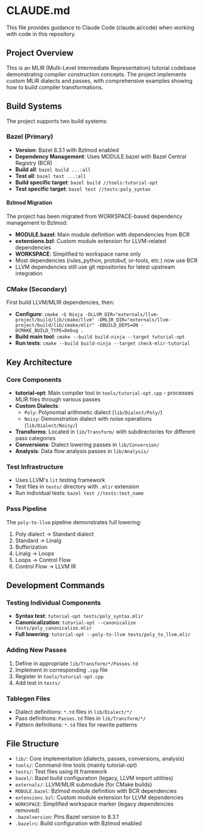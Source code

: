 # CLAUDE.md

This file provides guidance to Claude Code (claude.ai/code) when working with code in this repository.

## Project Overview

This is an MLIR (Multi-Level Intermediate Representation) tutorial codebase demonstrating compiler construction concepts. The project implements custom MLIR dialects and passes, with comprehensive examples showing how to build compiler transformations.

## Build Systems

The project supports two build systems:

### Bazel (Primary)
- **Version**: Bazel 8.3.1 with Bzlmod enabled
- **Dependency Management**: Uses MODULE.bazel with Bazel Central Registry (BCR)
- **Build all**: `bazel build ...:all`
- **Test all**: `bazel test ...:all`
- **Build specific target**: `bazel build //tools:tutorial-opt`
- **Test specific target**: `bazel test //tests:poly_syntax`

#### Bzlmod Migration
The project has been migrated from WORKSPACE-based dependency management to Bzlmod:
- **MODULE.bazel**: Main module definition with dependencies from BCR
- **extensions.bzl**: Custom module extension for LLVM-related dependencies
- **WORKSPACE**: Simplified to workspace name only
- Most dependencies (rules_python, protobuf, or-tools, etc.) now use BCR
- LLVM dependencies still use git repositories for latest upstream integration

### CMake (Secondary)
First build LLVM/MLIR dependencies, then:
- **Configure**: `cmake -G Ninja -DLLVM_DIR="externals/llvm-project/build/lib/cmake/llvm" -DMLIR_DIR="externals/llvm-project/build/lib/cmake/mlir" -DBUILD_DEPS=ON -DCMAKE_BUILD_TYPE=Debug .`
- **Build main tool**: `cmake --build build-ninja --target tutorial-opt`
- **Run tests**: `cmake --build build-ninja --target check-mlir-tutorial`

## Key Architecture

### Core Components
- **tutorial-opt**: Main compiler tool in `tools/tutorial-opt.cpp` - processes MLIR files through various passes
- **Custom Dialects**: 
  - `Poly`: Polynomial arithmetic dialect (`lib/Dialect/Poly/`)
  - `Noisy`: Demonstration dialect with noise operations (`lib/Dialect/Noisy/`)
- **Transforms**: Located in `lib/Transform/` with subdirectories for different pass categories
- **Conversions**: Dialect lowering passes in `lib/Conversion/`
- **Analysis**: Data flow analysis passes in `lib/Analysis/`

### Test Infrastructure
- Uses LLVM's `lit` testing framework
- Test files in `tests/` directory with `.mlir` extension
- Run individual tests: `bazel test //tests:test_name`

### Pass Pipeline
The `poly-to-llvm` pipeline demonstrates full lowering:
1. Poly dialect → Standard dialect
2. Standard → Linalg
3. Bufferization
4. Linalg → Loops
5. Loops → Control Flow
6. Control Flow → LLVM IR

## Development Commands

### Testing Individual Components
- **Syntax test**: `tutorial-opt tests/poly_syntax.mlir`
- **Canonicalization**: `tutorial-opt --canonicalize tests/poly_canonicalize.mlir`
- **Full lowering**: `tutorial-opt --poly-to-llvm tests/poly_to_llvm.mlir`

### Adding New Passes
1. Define in appropriate `lib/Transform/*/Passes.td`
2. Implement in corresponding `.cpp` file
3. Register in `tools/tutorial-opt.cpp`
4. Add test in `tests/`

### Tablegen Files
- Dialect definitions: `*.td` files in `lib/Dialect/*/`
- Pass definitions: `Passes.td` files in `lib/Transform/*/`
- Pattern definitions: `*.td` files for rewrite patterns

## File Structure
- `lib/`: Core implementation (dialects, passes, conversions, analysis)
- `tools/`: Command-line tools (mainly tutorial-opt)
- `tests/`: Test files using lit framework
- `bazel/`: Bazel build configuration (legacy, LLVM import utilities)
- `externals/`: LLVM/MLIR submodule (for CMake builds)
- `MODULE.bazel`: Bzlmod module definition with BCR dependencies
- `extensions.bzl`: Custom module extension for LLVM dependencies
- `WORKSPACE`: Simplified workspace marker (legacy dependencies removed)
- `.bazelversion`: Pins Bazel version to 8.3.1
- `.bazelrc`: Build configuration with Bzlmod enabled